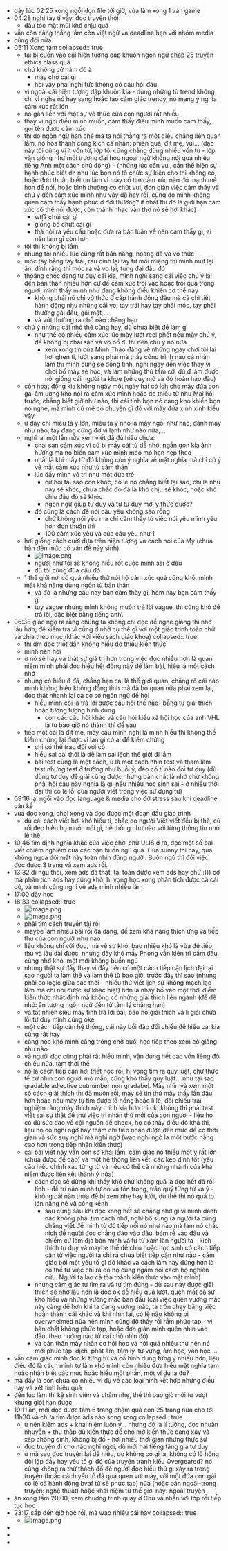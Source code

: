 - dậy lúc 02:25 xong ngồi dọn file tới giờ, vừa làm xong 1 ván game
- 04:28 nghỉ tay tí vậy, đọc truyện thôi
	- đầu tóc mặt mũi khó chịu quá
- vẫn còn căng thẳng lắm còn việt ngữ và deadline hẹn với nhóm media
- cũng đói nữa
- 05:11 Xong tạm
  collapsed:: true
	- tại bị cuốn vào cái hiện tượng dập khuôn ngôn ngữ chap 25 truyện ethics class quá
	- chứ không cứ nằm đó à
		- mày chờ cái gì
		- hỏi vậy phải nghĩ tức không có câu hỏi đâu
	- vì ngoài cái hiện tượng dập khuôn kia - dùng những từ trend không chỉ vì nghe nó hay sang hoặc tạo cảm giác trendy, nó mang ý nghĩa cảm xúc rất lớn
	- nó gắn liền với một sự vô thức của con người rất nhiều
	- thay vì nghĩ điều mình muốn, cảm thấy điều mình muốn cảm thấy, gọi tên được cảm xúc
	- thì do ngôn ngữ hạn chế mà ta nói thẳng ra một điều chẳng liên quan lắm, nó hóa thành công kích cá nhân: phiền quá, địt mẹ, vui... (dạo này tôi cũng vị ít vốn từ, lớp tôi cũng chẳng dùng nhiều vốn từ - lớp văn giống như môi trường đại học ngoại ngữ không nói quá nhiều tiếng Anh một cách chủ động) - (những lúc cần vui, cần thể hiện sự hạnh phúc biết ơn như lúc bọn nó tổ chức sự kiện cho thì không có, hoặc đơn thuần biết ơn lắm vì mày cố tìm cảm xúc nào đó mạnh mẽ hơn để nói, hoặc bình thường có chút vui, đơn giản việc cảm thấy và chú ý đến cảm xúc mình như vậy đã hay rồi, cũng do mình không quen cảm thấy hạnh phúc ở đời thường? ít nhất thì đó là giới hạn cảm xúc có thể nói được, còn thành nhạc văn thơ nó sẽ hơi khác)
		- wtf? chửi cái gì
		- giống bố chựt cái gì
		- thà nói ra yêu cầu hoặc đưa ra bàn luận về nên cảm thấy gì, ai nên làm gì còn hơn
	- tôi thì không bị lắm
	- nhưng tôi nhiều lúc cũng rất bản năng, hoang dã và vô thức
	- móc tay bằng tay trái, rau dính lại tay từ môi miệng thì mình mút lại ăn, dính răng thì móc ra và vo lại, tung đại đâu đó
	- thoáng chốc đang tư duy cái kia, mình nghĩ sang cái việc chú ý lại đến bản thân nhiều hơn cứ để cảm xúc trôi vào hoặc trôi qua trong người, mình thấy mình như đang không điều khiển cơ thể này
		- không phải nó chỉ vô thức ở cấp hành động đâu mà cả chi tiết hành động như những cái vo, tay trái hay tay phải móc, tay phải thường gãi đầu, gãi mặt,...
		- và vứt thường ra chỗ nào chẳng hạn
	- chú ý những cái nhỏ thế cũng hay, dù chưa biết để làm gì
		- như thể có nhiều cảm xúc lúc mày lướt reel phết nếu mày chú ý, để không bị chai sạn và vô bổ đi thì nên chú ý nó nữa
			- xem xong tin của Minh Thảo đăng về những ngày chơi tôi lại hơi ghen tị, lướt sang phải mà thấy công trình nào cá nhân làm thì mình cũng sẽ đồng tình, nghĩ ngay đến việc thay vì chơi bố mày sẽ học, và làm những thứ tầm cỡ, dù đ làm được nổi giống cái người ta khoe (về quy mô và độ hoàn hảo đâu)
	- còn hoạt động kia không ngày một ngày hai có ích cho mấy đứa con gái ẩm ương khó nói ra cảm xúc mình hoặc do thiếu từ như Mai hồi trước, chẳng biết giờ như nào, thì cái tính bọn nó càng khó khiến bọn nó nghe, mà mình cứ mê có chuyện gì đó với mấy đứa xinh xinh kiểu vậy
	- ừ đây chỉ miêu tả ý lớn, miêu tả ý nhỏ là mày ngồi như nào, đánh máy như nào, tay đang cứng đờ vì lạnh như nào nữa,...
	- nghĩ lại một lần nữa xem viết đã đủ hiểu chưa:
		- chai sạn cảm xúc vì cứ bị mấy cái từ dễ nhớ, ngắn gọn kia ảnh hưởng mà nó biến cảm xúc mình méo mó hạn hẹp theo
		- nhất là khi mấy từ đó không còn ý nghĩa về mặt nghĩa mà chỉ có ý về mặt cảm xúc như từ cảm thán
		- lúc đấy mình vô tri như một đứa trẻ
			- cứ hỏi tại sao con khóc, có lẽ nó chẳng biết tại sao, chỉ là như này sẽ khóc, chưa chắc đó đã là khó chịu sẽ khóc, hoặc khó chịu đâu đó sẽ khóc
			- ngôn ngữ giúp tư duy và từ tư duy mới ý thức được?
		- đó cũng là cách để nói câu yêu không sáo rỗng
			- chứ không nói yêu mà chỉ cảm thấy từ việc nói yêu mình yêu hơn đơn thuần thì
			- 100 cảm xúc yêu và của câu yêu như 1
	- hơi giống cách cười dựa trên hiện tượng và cách nói của My (chưa hẳn đến mức có vấn đề nảy sinh)
		- ![image.png](../assets/image_1677364094240_0.png)
		- người như tôi sẽ không hiểu rốt cuộc mình sai ở đâu
		- dù tôi cũng đùa câu đó
	- 1 thế giới nơi có quá nhiều thứ nói hộ cảm xúc quá cũng khổ, mình mất khả năng dùng ngôn từ bản thân
		- và đó là những câu nay bạn cảm thấy gì, hôm nay bạn cảm thấy gì
		- tuy vague nhưng mình không muốn trả lời vague, thì cũng khó để trả lời, đặc biệt bằng tiếng anh\
- 06:38 giác ngộ ra rằng chúng ta không chỉ đọc để nghe giảng thì nhớ lâu hơn, để kiểm tra vì cũng đ nhớ cụ thể gì với một giáo trình toàn chữ và chia theo mục (khác với kiểu sách giáo khoa)
  collapsed:: true
	- thì đm đọc triết dần không hiểu do thiếu kiến thức
	- mình nên hỏi
	- ừ nó sẽ hay và thật sự giá trị hơn trong việc đọc nhiều hơn là quan niệm mình phải đọc hiểu hết đống này để làm bài, hiểu là một cách nhớ
	- nhưng có hiểu đ đâ, chẳng hạn cái là thế giới quan, chẳng rõ cái nào mình không hiểu không đồng tình mà đã bỏ quan nữa phải xem lại, đọc thật nhanh lại cả cơ sở ngôn ngữ để hỏi
		- hiểu mình cói là trả lời được câu hỏi thế nào- bằng tự giải thích hoặc tưởng tượng hình dung
			- còn các câu hỏi khác và câu hỏi kiểu xã hội học của anh VHL là từ bao giờ nó thành thì để sau
	- tiếc một cái là địt mẹ, mấy câu mình nghĩ là mình hiểu thì không thể kiểm chứng lại được vì làn gì có ai để kiểm chứng
		- chỉ có thể trao đổi với cô
		- hiểu sai cái thôi là dễ làm sai lệch thế giới đi lắm
		- bài test cũng là một cách, ừ là một cách nhìn test và tham làm test nhưng test ở trường như buồi ý, đéo có tí nào đòi tư duy (dù dùng tư duy để giải cũng được nhưng bản chất là nhớ chứ không phải hỏi câu này nghĩa là gì. nếu nhiều học sinh sai - ở nhiều thời đại thì có lẽ lỗi của người viết trong việc sử dụng từ)
- 09:16 lại ngồi vào đọc language & media cho đỡ stress sau khi deadline cận kề
- vừa đọc xong, chơi xong và đọc được một đoạn đầu giáo trình
	- dù cái cách viết hơi khó hiểu tí, chắc do người Việt viết đều bị thế, cứ rối đéo hiểu họ muốn nói gì, hệ thống như nào với từng thông tin nhỏ lẻ thế
- 10:46 tìm định nghĩa khác của việc chơi chữ ULIS đ ra, đọc một số bài viết chiêm nghiệm của các bạn buồn ngủ quá. Của sunny thì hay, quả không ngoa đôi mắt này toàn nhìn đúng người. Buồn ngủ thì đổi việc, đọc được 3 trang và xem ads rồi.
- 13:32 đi ngủ thôi, xem ads đã thật, tại toàn được xem ads hay chứ :))) cơ mà phân tích ads hay cũng khổ, hi vọng học xong phân tích được cả cái dở, và mình cũng nghĩ về ads mình nhiều lắm
- 17:00 dậy học
- 18:33
  collapsed:: true
	- ![image.png](../assets/image_1677411239803_0.png)
	- ![image.png](../assets/image_1677411249267_0.png)
	- phải tìm cách truyền tải rồi
	- maybe làm nhiều bài rồi đa dạng, để xem khả năng thích ứng và tiếp thu của con người như nào
	- liệu không chỉ với đọc, mà về sự khó, bao nhiêu khó là vừa để tiếp thu và lâu dài được, nhưng đây khó mấy Phong vẫn kiên trì cắm đầu, cũng nhờ khó, mệt mới không buồn ngủ
	- nhưng thật sự đấy thay vì đấy nên có một cách tiếp cận lịch đại tại sao người ta làm thế và làm thế từ bao giờ, trước đây thì sao (nhưng phải có logic giữa các thời - nhiều thứ viết lịch sử không mạch lạc lắm mà chỉ nói được sự khác biệt) hơn là nhảy bổ vào một thời điểm kiến thức nhất định mà không có những giải thích liên ngành (để dễ nhớ: ấn tượng ngôn ngữ đến từ tâm lý chẳng hạn)
	- và tất nhiên siêu máy tính trả lời bài, bảo nó giải thích và lí giải chữa lỗi tư duy mình cũng oke
	- một cách tiếp cận hệ thống, cái này bồi đắp đối chiếu để hiểu cái kia cũng rất hay
	- càng học khó mình càng trông chờ buổi học tiếp theo xem cô giảng như nào
	- và người đọc cũng phải rất hiểu mình, vận dụng hết các vốn liếng đối chiếu nữa. tạm thời thế
	- nó là cách tiếp cận hơi triết học rồi, hi vọng tìm ra quy luật, chứ thực tế cứ nhìn con người mò mẫn, cũng khó thấy quy luật... như tại sao gradable adjective outnumber non gradabel. Mày nhìn và xem một số cách giải thích thì đã muộn rồi, mày sẽ tin thứ mày thấy lần đầu hơn hoặc nếu mày tự tìm được lỗ hổng hoặc lí lẽ, đối chiếu trải nghiệm rằng mày thích này thích kia hơn thì ok; không thì phải test viết sai sự thật để thử việc tri nhận thứ mới của con người - liệu họ có đủ sức đào về cội nguồn để check, họ có thấy điều đó khả thi, liệu họ có nghi ngờ hay thậm chí tiếp nhận được đến mức để có thời gian và sức suy nghĩ mà nghi ngờ (wao nghi ngờ là một bước nâng cao hơn trong tiếp nhận kiến thức)
	- cái bài viết này vẫn còn sơ khai lắm, cảm giác nó thiếu một ý rất lớn (chưa được đề cập) và một hệ thống liên kết, các keo dính tốt (yêu cầu hiểu chính xác từng từ và nếu có thể cả những nhánh của khái niệm được liên kết thành ý nữa)
		- cách đọc sẽ dừng khi thấy khó chứ không quá là đọc hết đã rồi tính - để trí não mình tự do và tôn trọng, trân quý từng từ và ý - không cái nào thừa để bị xem nhẹ hay lướt, dù thế thì nó quá to lớn nặng nề và cồng kềnh
			- sau cùng sau khi đọc xong hết sẽ chẳng nhớ gì vì mình dành não không phải tìm cách nhớ, nghĩ bổ sung (à người ta cũng chẳng viết để mình từ đó tiếp nối nó như nào mà làm nó chắc nịch để người đọc chẳng đào vào đâu, bám rễ vào đâu và chiếm cứ làm địa bàn mình và từ từ xâm lấn người ta - kích thích tư duy và maybe thế dễ chịu hoặc học sinh có cách tiếp cận từ việc người ta chỉ ra chưa biết tiếp cận như nào - cảm giác bởi một yếu tố gì đó khác và cách làm này đúng hơn là có thể từ việc chỉ ra đó họ cũng ngầm nói cách họ nghiên cứu. Người ta lao cả tòa thành kiến thức vào mặt mình)
		- nhưng cảm giác tự tìm ra và tự tìm đúng - dù sau này được giải thích sẽ nhớ lâu hơn là đọc ok dễ hiểu quá lướt. quên mất cả sự khó hiểu và những vướng mắc ban đầu (cái việc quên vướng mắc này càng dễ hơn khi ta đang vướng mắc, ta trốn chạy bằng việc hoàn thành cái khác và khi nhìn lại, có lẽ não không bị overwhelmed nữa nên mình cũng đỡ thấy rối rắm phức tạp - vì bản chất không phức tạp, hoặc đơn giản mình quên nhìn vào đâu, theo hướng nào từ cái chỗ nhìn đó)
		- và bản thân mày nhân cơ hội học và hỏi quá nhiều thứ nên nó mới phức tạp: dịch, phát âm, tâm lý, từ vựng, âm học, văn học,...
- vẫn cảm giác mình đọc kĩ từng từ và cố hình dung từng ý nhiều hơn, liệu điều đó là cách mình tự làm khó mình còn nhiều đứa hiểu mặt nghĩa tạm hoặc nhận biết các mục hoặc hiểu một phần, một ví dụ là đủ?
- mà đấy là còn chưa có nhiều ví dụ về các loại hình kết hợp những điều này và xét tính hiệu quả
- đến lúc làm thì kệ sinh viên và chấm nhẹ, thế thì bao giờ mới tự vượt khung giới hạn được.
- 19:11 ăn, mới đọc được tầm 6 trang chậm quá còn 25 trang nữa cho tới 11h30 và chưa tìm được ads nào song song
  collapsed:: true
	- ừ nên kiếm ads + khái niệm luôn ý... nhưng đó là lí tưởng, đọc nhuần nhuyễn + thu thập đủ kiến thức để cho mớ kiến thức đang xây và xếp chồng dính, không bị đổ - hơi nhiều thời gian nhưng thực sự
	- đọc truyện đi cho não nghỉ ngơi, dù mới hai tiếng tăng gia tư duy
	- ừ mà sao đọc truyện lại dễ hiểu, do không có gì lạ, không có lỗ hổng đòi lập đầy hay yếu tố gì đó của truyện tranh kiểu Overgeared? nó cũng không ra thử thách đố để người đọc hiểu thứ gì xảy ra trong truyện (hoặc cách yếu tố đã quá quen với mày, với một đứa con gái có lẽ cả hành động bvaf từ sẽ phức tạp) nữa (hoặc bán ngoài-trong truyện: nghệ thuật) hoặc khái niệm từ thế giới này: ngoài truyện
- ăn xong tầm 20:00, xem chương trình quay ở Chu và nhắn với lớp rồi tiếp tục học
- 23:17 sắp đến giờ học rồi, mà wao nhiều cái hay
  collapsed:: true
	- ![image.png](../assets/image_1677428261347_0.png)
-
-
-